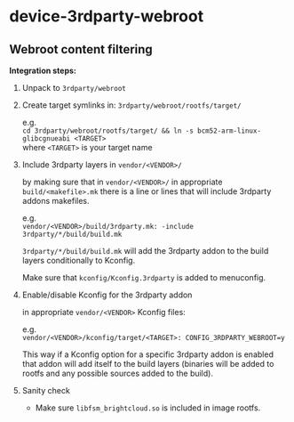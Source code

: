 device-3rdparty-webroot
======================

Webroot content filtering
-------------------------

**Integration steps:**

1. Unpack to `3rdparty/webroot`

2. Create target symlinks in: `3rdparty/webroot/rootfs/target/`

   e.g.  
   `cd 3rdparty/webroot/rootfs/target/ && ln -s bcm52-arm-linux-glibcgnueabi <TARGET>`  
   where `<TARGET>` is your target name

3. Include 3rdparty layers in `vendor/<VENDOR>/`
   
   by making sure that in `vendor/<VENDOR>/` in appropriate `build/<makefile>.mk` 
   there is a line or lines that will include 3rdparty addons makefiles.

   e.g.  
   `vendor/<VENDOR>/build/3rdparty.mk: -include 3rdparty/*/build/build.mk`

   `3rdparty/*/build/build.mk` will add the 3rdparty addon to the build layers 
   conditionally to Kconfig.
   
   Make sure that `kconfig/Kconfig.3rdparty` is added to menuconfig.

4. Enable/disable Kconfig for the 3rdparty addon 
   
   in appropriate `vendor/<VENDOR>` Kconfig files: 

   e.g.  
   `vendor/<VENDOR>/kconfig/target/<TARGET>: CONFIG_3RDPARTY_WEBROOT=y`

   This way if a Kconfig option for a specific 3rdparty addon is enabled
   that addon will add itself to the build layers (binaries will be added to
   rootfs and any possible sources added to the build).

5. Sanity check

   * Make sure `libfsm_brightcloud.so` is included in image rootfs.
